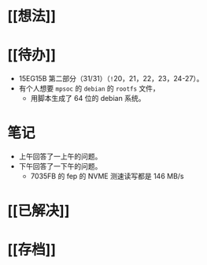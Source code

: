 # [[想法]]

# [[待办]]
- 15EG15B 第二部分（31/31）（`!`20，21，22，23，24-27）。
- 有个人想要 `mpsoc` 的 `debian` 的 `rootfs` 文件，
	- 用脚本生成了 64 位的 debian 系统。
# 笔记
- 上午回答了一上午的问题。
- 下午回答了一下午的问题。
	- 7035FB 的 fep 的 NVME 测速读写都是 146 MB/s
# [[已解决]]

# [[存档]]